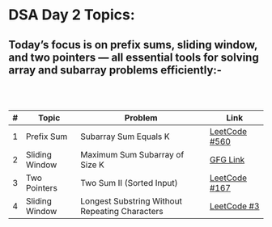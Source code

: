 # DSA Day 2 Topics:

## Today’s focus is on prefix sums, sliding window, and two pointers — all essential tools for solving array and subarray problems efficiently:-
<br>
<br>

| # | Topic          | Problem                                        | Link                                                                                         |
| - | -------------- | ---------------------------------------------- | -------------------------------------------------------------------------------------------- |
| 1 | Prefix Sum     | Subarray Sum Equals K                          | [LeetCode #560](https://leetcode.com/problems/subarray-sum-equals-k)                         |
| 2 | Sliding Window | Maximum Sum Subarray of Size K                 | [GFG Link](https://www.geeksforgeeks.org/problems/max-sum-subarray-of-size-k5313/1)          |
| 3 | Two Pointers   | Two Sum II (Sorted Input)                      | [LeetCode #167](https://leetcode.com/problems/two-sum-ii-input-array-is-sorted/)             |
| 4 | Sliding Window | Longest Substring Without Repeating Characters | [LeetCode #3](https://leetcode.com/problems/longest-substring-without-repeating-characters/) |

